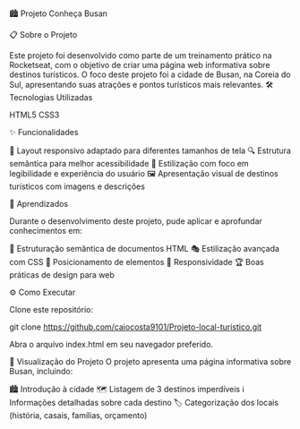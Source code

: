 🏙️ Projeto Conheça Busan

📋 Sobre o Projeto

Este projeto foi desenvolvido como parte de um treinamento prático na Rocketseat, com o objetivo de criar uma página web informativa sobre destinos turísticos. O foco deste projeto foi a cidade de Busan, na Coreia do Sul, apresentando suas atrações e pontos turísticos mais relevantes.
🛠️ Tecnologias Utilizadas

HTML5
CSS3

✨ Funcionalidades

📱 Layout responsivo adaptado para diferentes tamanhos de tela
🔍 Estrutura semântica para melhor acessibilidade
🎨 Estilização com foco em legibilidade e experiência do usuário
🖼️ Apresentação visual de destinos turísticos com imagens e descrições

🚀 Aprendizados

Durante o desenvolvimento deste projeto, pude aplicar e aprofundar conhecimentos em:

📝 Estruturação semântica de documentos HTML
🎭 Estilização avançada com CSS
📐 Posicionamento de elementos
📲 Responsividade
🏆 Boas práticas de design para web

⚙️ Como Executar

Clone este repositório:

git clone https://github.com/caiocosta9101/Projeto-local-turistico.git

Abra o arquivo index.html em seu navegador preferido.

🔎 Visualização do Projeto
O projeto apresenta uma página informativa sobre Busan, incluindo:

🏙️ Introdução à cidade
🗺️ Listagem de 3 destinos imperdíveis
ℹ️ Informações detalhadas sobre cada destino
🏷️ Categorização dos locais (história, casais, famílias, orçamento)